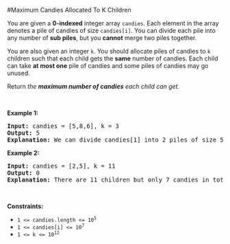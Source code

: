 #Maximum Candies Allocated To K Children
<p>You are given a <strong>0-indexed</strong> integer array <code>candies</code>. Each element in the array denotes a pile of candies of size <code>candies[i]</code>. You can divide each pile into any number of <strong>sub piles</strong>, but you <strong>cannot</strong> merge two piles together.</p>
<p>You are also given an integer <code>k</code>. You should allocate piles of candies to <code>k</code> children such that each child gets the <strong>same</strong> number of candies. Each child can take <strong>at most one</strong> pile of candies and some piles of candies may go unused.</p>
<p>Return <em>the <strong>maximum number of candies</strong> each child can get.</em></p>
<p> </p>
<p><strong class="example">Example 1:</strong></p>
<pre><strong>Input:</strong> candies = [5,8,6], k = 3
<strong>Output:</strong> 5
<strong>Explanation:</strong> We can divide candies[1] into 2 piles of size 5 and 3, and candies[2] into 2 piles of size 5 and 1. We now have five piles of candies of sizes 5, 5, 3, 5, and 1. We can allocate the 3 piles of size 5 to 3 children. It can be proven that each child cannot receive more than 5 candies.
</pre>
<p><strong class="example">Example 2:</strong></p>
<pre><strong>Input:</strong> candies = [2,5], k = 11
<strong>Output:</strong> 0
<strong>Explanation:</strong> There are 11 children but only 7 candies in total, so it is impossible to ensure each child receives at least one candy. Thus, each child gets no candy and the answer is 0.
</pre>
<p> </p>
<p><strong>Constraints:</strong></p>
<ul>
<li><code>1 &lt;= candies.length &lt;= 10<sup>5</sup></code></li>
<li><code>1 &lt;= candies[i] &lt;= 10<sup>7</sup></code></li>
<li><code>1 &lt;= k &lt;= 10<sup>12</sup></code></li>
</ul>

